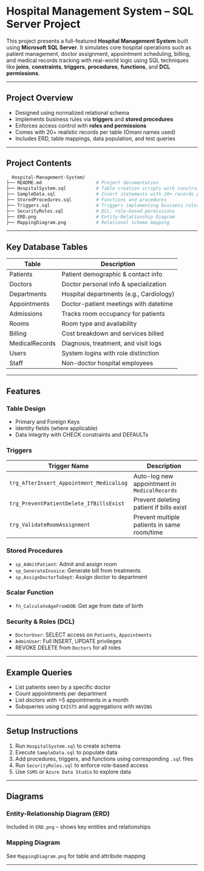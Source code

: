 
# Hospital Management System – SQL Server Project

This project presents a full-featured **Hospital Management System** built using **Microsoft SQL Server**. It simulates core hospital operations such as patient management, doctor assignment, appointment scheduling, billing, and medical records tracking with real-world logic using SQL techniques like **joins**, **constraints**, **triggers**, **procedures**, **functions**, and **DCL permissions**.

---

##  Project Overview

- Designed using normalized relational schema
- Implements business rules via **triggers** and **stored procedures**
- Enforces access control with **roles and permissions**
- Comes with 20+ realistic records per table (Omani names used)
- Includes ERD, table mappings, data population, and test queries

---

## Project Contents

```bash
  Hospital-Management-System/
├── README.md                    # Project documentation
├── HospitalSystem.sql           # Table creation scripts with constraints
├── SampleData.sql               # Insert statements with 20+ records per table
├── StoredProcedures.sql         # Functions and procedures
├── Triggers.sql                 # Triggers implementing business rules
├── SecurityRoles.sql            # DCL: role-based permissions
├── ERD.png                      # Entity-Relationship Diagram
├── MappingDiagram.png           # Relational schema mapping
```

---

## Key Database Tables

| Table          | Description |
|----------------|-------------|
| Patients       | Patient demographic & contact info |
| Doctors        | Doctor personal info & specialization |
| Departments    | Hospital departments (e.g., Cardiology) |
| Appointments   | Doctor-patient meetings with datetime |
| Admissions     | Tracks room occupancy for patients |
| Rooms          | Room type and availability |
| Billing        | Cost breakdown and services billed |
| MedicalRecords | Diagnosis, treatment, and visit logs |
| Users          | System logins with role distinction |
| Staff          | Non-doctor hospital employees |

---

## Features

### Table Design
- Primary and Foreign Keys
- Identity fields (where applicable)
- Data integrity with CHECK constraints and DEFAULTs

### Triggers
| Trigger Name                            | Description |
|----------------------------------------|-------------|
| `trg_AfterInsert_Appointment_MedicalLog` | Auto-log new appointment in `MedicalRecords` |
| `trg_PreventPatientDelete_IfBillsExist` | Prevent deleting patient if bills exist |
| `trg_ValidateRoomAssignment`            | Prevent multiple patients in same room/time |

###  Stored Procedures
- `sp_AdmitPatient`: Admit and assign room
- `sp_GenerateInvoice`: Generate bill from treatments
- `sp_AssignDoctorToDept`: Assign doctor to department

###  Scalar Function
- `fn_CalculateAgeFromDOB`: Get age from date of birth

###  Security & Roles (DCL)
- `DoctorUser`: SELECT access on `Patients`, `Appointments`
- `AdminUser`: Full INSERT, UPDATE privileges
- REVOKE DELETE from `Doctors` for all roles

---

## Example Queries

- List patients seen by a specific doctor
- Count appointments per department
- List doctors with >5 appointments in a month
- Subqueries using `EXISTS` and aggregations with `HAVING`

---

##  Setup Instructions

1. Run `HospitalSystem.sql` to create schema
2. Execute `SampleData.sql` to populate data
3. Add procedures, triggers, and functions using corresponding `.sql` files
4. Run `SecurityRoles.sql` to enforce role-based access
5. Use `SSMS` or `Azure Data Studio` to explore data

---

##  Diagrams

### Entity-Relationship Diagram (ERD)
Included in `ERD.png` – shows key entities and relationships

### Mapping Diagram
See `MappingDiagram.png` for table and attribute mapping

---




